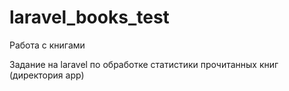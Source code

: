 # laravel_books_test
Работа с книгами

Задание на laravel по обработке статистики прочитанных книг (директория app)

